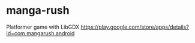 # manga-rush
Platformer game with LibGDX
https://play.google.com/store/apps/details?id=com.mangarush.android
